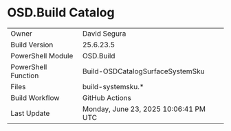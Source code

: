 ﻿# OSD.Build Catalog

| | |
|-|-|
| Owner | David Segura |
| Build Version | 25.6.23.5 |
| PowerShell Module | OSD.Build |
| PowerShell Function | Build-OSDCatalogSurfaceSystemSku |
| Files | build-systemsku.* |
| Build Workflow | GitHub Actions |
| Last Update | Monday, June 23, 2025 10:06:41 PM UTC |
